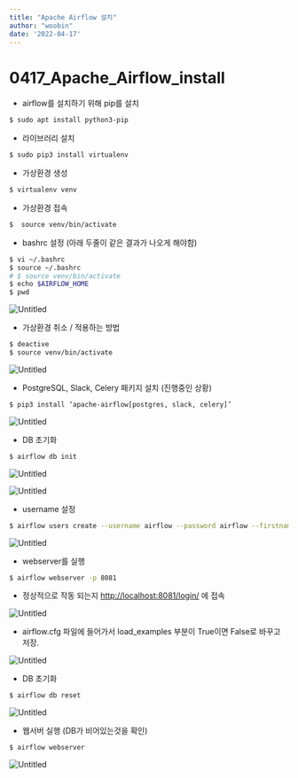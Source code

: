 ```yaml
---
title: "Apache Airflow 설치"
author: "woobin"
date: '2022-04-17'
---
```


# 0417_Apache_Airflow_install

- airflow를 설치하기 위해 pip를 설치

```bash
$ sudo apt install python3-pip
```

- 라이브러리 설치

```bash
$ sudo pip3 install virtualenv
```

- 가상환경 생성

```bash
$ virtualenv venv
```

- 가상환경 접속

```bash
$  source venv/bin/activate
```

- bashrc 설정 (아래 두줄이 같은 결과가 나오게 해야함)

```bash
$ vi ~/.bashrc
$ source ~/.bashrc
# $ source venv/bin/activate
$ echo $AIRFLOW_HOME
$ pwd
```

![Untitled](/Images/0417_Apache_Airflow_install/Untitled.png)

- 가상환경 취소 / 적용하는 방법

```bash
$ deactive
$ source venv/bin/activate
```

![Untitled](/Images/0417_Apache_Airflow_install/Untitled%201.png)

- PostgreSQL, Slack, Celery 패키지 설치 (진행중인 상황)

```bash
$ pip3 install ‘apache-airflow[postgres, slack, celery]’
```

![Untitled](/Images/0417_Apache_Airflow_install/Untitled%202.png)

- DB 초기화

```bash
$ airflow db init
```

![Untitled](/Images/0417_Apache_Airflow_install/Untitled%203.png)

![Untitled](/Images/0417_Apache_Airflow_install/Untitled%204.png)

- username 설정

```bash
$ airflow users create --username airflow --password airflow --firstname name --lastname airflow --role Admin --email my@email.com
```

![Untitled](/Images/0417_Apache_Airflow_install/Untitled%205.png)

- webserver를 실행

```bash
$ airflow webserver -p 8081
```

- 정상적으로 작동 되는지  [http://localhost:8081/login/](http://localhost:8081/login/) 에 접속

![Untitled](/Images/0417_Apache_Airflow_install/Untitled%206.png)

- airflow.cfg 파일에 들어가서 load_examples 부분이 True이면 False로 바꾸고 저장.

![Untitled](/Images/0417_Apache_Airflow_install/Untitled%207.png)

- DB 초기화

```bash
$ airflow db reset
```

![Untitled](/Images/0417_Apache_Airflow_install/Untitled%208.png)

- 웹서버 실행 (DB가 비어있는것을 확인)

```bash
$ airflow webserver
```

![Untitled](/Images/0417_Apache_Airflow_install/Untitled%209.png)